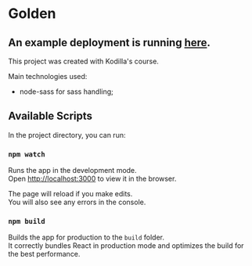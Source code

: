 # Golden

## An example deployment is running [here](https://patryk-stanek.github.io/golden/).

This project was created with Kodilla's course.

Main technologies used:

- node-sass for sass handling;

## Available Scripts

In the project directory, you can run:

### `npm watch`

Runs the app in the development mode.<br>
Open [http://localhost:3000](http://localhost:3000) to view it in the browser.

The page will reload if you make edits.<br>
You will also see any errors in the console.

### `npm build`

Builds the app for production to the `build` folder.<br>
It correctly bundles React in production mode and optimizes the build for the best performance.
